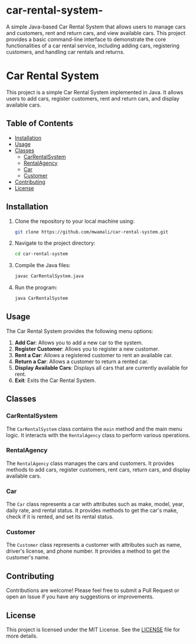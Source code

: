 # car-rental-system-
A simple Java-based Car Rental System that allows users to manage cars and customers, rent and return cars, and view available cars. This project provides a basic command-line interface to demonstrate the core functionalities of a car rental service, including adding cars, registering customers, and handling car rentals and returns.

# Car Rental System

This project is a simple Car Rental System implemented in Java. It allows users to add cars, register customers, rent and return cars, and display available cars.

## Table of Contents

- [Installation](#installation)
- [Usage](#usage)
- [Classes](#classes)
  - [CarRentalSystem](#carrentalsystem)
  - [RentalAgency](#rentalagency)
  - [Car](#car)
  - [Customer](#customer)
- [Contributing](#contributing)
- [License](#license)

## Installation

1. Clone the repository to your local machine using:
   ```bash
   git clone https://github.com/mwamali/car-rental-system.git
   ```

2. Navigate to the project directory:
   ```bash
   cd car-rental-system
   ```

3. Compile the Java files:
   ```bash
   javac CarRentalSystem.java
   ```

4. Run the program:
   ```bash
   java CarRentalSystem
   ```

## Usage

The Car Rental System provides the following menu options:

1. **Add Car**: Allows you to add a new car to the system.
2. **Register Customer**: Allows you to register a new customer.
3. **Rent a Car**: Allows a registered customer to rent an available car.
4. **Return a Car**: Allows a customer to return a rented car.
5. **Display Available Cars**: Displays all cars that are currently available for rent.
6. **Exit**: Exits the Car Rental System.

## Classes

### CarRentalSystem

The `CarRentalSystem` class contains the `main` method and the main menu logic. It interacts with the `RentalAgency` class to perform various operations.

### RentalAgency

The `RentalAgency` class manages the cars and customers. It provides methods to add cars, register customers, rent cars, return cars, and display available cars.

### Car

The `Car` class represents a car with attributes such as make, model, year, daily rate, and rental status. It provides methods to get the car's make, check if it is rented, and set its rental status.

### Customer

The `Customer` class represents a customer with attributes such as name, driver's license, and phone number. It provides a method to get the customer's name.

## Contributing

Contributions are welcome! Please feel free to submit a Pull Request or open an Issue if you have any suggestions or improvements.

## License

This project is licensed under the MIT License. See the [LICENSE](LICENSE) file for more details.
